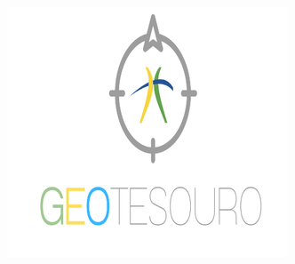 <p align="center">
  <img width="1200" height="450" src="https://github.com/pbizil/geotesouro/blob/main/imgs/2.png">
</p>
